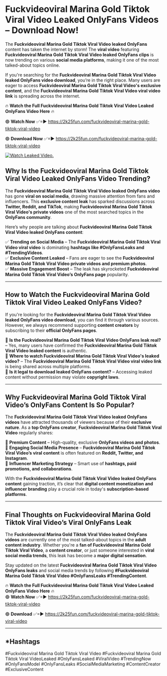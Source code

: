 # Fuckvideoviral Marina Gold Tiktok Viral Video Leaked OnlyFans Videos – Download Now!

The **Fuckvideoviral Marina Gold Tiktok Viral Video leaked OnlyFans** content has taken the internet by storm! The **viral video** featuring **Fuckvideoviral Marina Gold Tiktok Viral Video leaked OnlyFans clips** is now trending on various **social media platforms**, making it one of the most talked-about topics online.  

If you're searching for the **Fuckvideoviral Marina Gold Tiktok Viral Video leaked OnlyFans video download**, you’re in the right place. Many users are eager to access **Fuckvideoviral Marina Gold Tiktok Viral Video's exclusive content**, and the **Fuckvideoviral Marina Gold Tiktok Viral Video viral video link** is spreading across the internet.  

🔥 **Watch the Full Fuckvideoviral Marina Gold Tiktok Viral Video Leaked OnlyFans Video Here** 🔥  

🟢 **Watch Now** ✅=► https://2k25fun.com/fuckvideoviral-marina-gold-tiktok-viral-video

🟢 **Download Now** ✅=► https://2k25fun.com/fuckvideoviral-marina-gold-tiktok-viral-video

[![Watch Leaked Video.](https://miro.medium.com/v2/resize:fit:828/format:webp/1*cilzJN44JGOrTw9NJCrNHA.gif "Watch Leaked Video")](https://2k25fun.com/fuckvideoviral-marina-gold-tiktok-viral-video)

## **Why Is the Fuckvideoviral Marina Gold Tiktok Viral Video Leaked OnlyFans Video Trending?**  

The **Fuckvideoviral Marina Gold Tiktok Viral Video leaked OnlyFans video** has gone **viral on social media**, drawing massive attention from fans and influencers. This **exclusive content leak** has sparked discussions across **Twitter, Reddit, and TikTok**, making **Fuckvideoviral Marina Gold Tiktok Viral Video's private videos** one of the most searched topics in the **OnlyFans community**.  

Here’s why people are talking about **Fuckvideoviral Marina Gold Tiktok Viral Video leaked OnlyFans content**:  

✅ **Trending on Social Media** – The **Fuckvideoviral Marina Gold Tiktok Viral Video viral video** is dominating **hashtags like #OnlyFansLeaks and #TrendingVideos**.  
✅ **Exclusive Content Leaked** – Fans are eager to see the **Fuckvideoviral Marina Gold Tiktok Viral Video private videos and premium photos**.  
✅ **Massive Engagement Boost** – The leak has skyrocketed **Fuckvideoviral Marina Gold Tiktok Viral Video’s OnlyFans page** popularity.  

---

## **How to Watch the Fuckvideoviral Marina Gold Tiktok Viral Video Leaked OnlyFans Video?**  

If you're looking for the **Fuckvideoviral Marina Gold Tiktok Viral Video leaked OnlyFans video download**, you can find it through various sources. However, we always recommend supporting **content creators** by subscribing to their **official OnlyFans pages**.  

🔹 **Is the Fuckvideoviral Marina Gold Tiktok Viral Video OnlyFans leak real?** – Yes, many users have confirmed the **Fuckvideoviral Marina Gold Tiktok Viral Video leaked content** is authentic.  
🔹 **Where to watch Fuckvideoviral Marina Gold Tiktok Viral Video's leaked video?** – The **Fuckvideoviral Marina Gold Tiktok Viral Video viral video link** is being shared across multiple platforms.  
🔹 **Is it legal to download leaked OnlyFans content?** – Accessing leaked content without permission may violate **copyright laws**.  

---

## **Why Fuckvideoviral Marina Gold Tiktok Viral Video’s OnlyFans Content Is So Popular?**  

The **Fuckvideoviral Marina Gold Tiktok Viral Video leaked OnlyFans videos** have attracted thousands of viewers because of their **exclusive nature**. As a **top OnlyFans creator**, **Fuckvideoviral Marina Gold Tiktok Viral Video** regularly shares:  

📌 **Premium Content** – High-quality, exclusive **OnlyFans videos and photos**.  
📌 **Engaging Social Media Presence** – **Fuckvideoviral Marina Gold Tiktok Viral Video’s viral content** is often featured on **Reddit, Twitter, and Instagram**.  
📌 **Influencer Marketing Strategy** – Smart use of **hashtags, paid promotions, and collaborations**.  

With the **Fuckvideoviral Marina Gold Tiktok Viral Video leaked OnlyFans content** gaining traction, it’s clear that **digital content monetization and influencer branding** play a crucial role in today's **subscription-based platforms**.  

---

## **Final Thoughts on Fuckvideoviral Marina Gold Tiktok Viral Video’s Viral OnlyFans Leak**  

The **Fuckvideoviral Marina Gold Tiktok Viral Video leaked OnlyFans videos** are currently one of the most talked-about topics in the **adult content industry**. Whether you're a **fan of Fuckvideoviral Marina Gold Tiktok Viral Video**, a **content creator**, or just someone interested in **viral social media trends**, this leak has become a **major digital sensation**.  

Stay updated on the latest **Fuckvideoviral Marina Gold Tiktok Viral Video OnlyFans leaks** and social media trends by following **#Fuckvideoviral Marina Gold Tiktok Viral Video #OnlyFansLeaks #TrendingContent**.  

🔥 **Watch the Full Fuckvideoviral Marina Gold Tiktok Viral Video Leaked OnlyFans Video Here** 🔥  
🟢 **Watch Now** ✅=► https://2k25fun.com/fuckvideoviral-marina-gold-tiktok-viral-video

🟢 **Download** ✅=► https://2k25fun.com/fuckvideoviral-marina-gold-tiktok-viral-video

---

## *Hashtags
#Fuckvideoviral Marina Gold Tiktok Viral Video #Fuckvideoviral Marina Gold Tiktok Viral VideoLeaked #OnlyFansLeaked #ViralVideo #TrendingNow #OnlyFansModel #OnlyFansLeaks #SocialMediaMarketing #ContentCreator #ExclusiveContent  